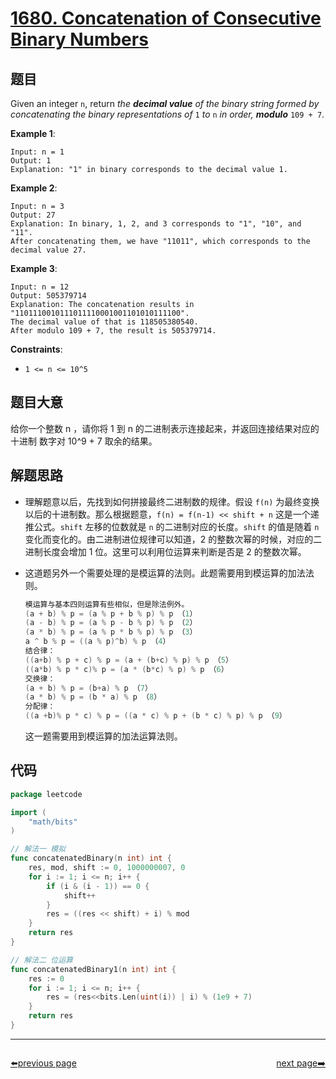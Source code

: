 # [1680. Concatenation of Consecutive Binary Numbers](https://leetcode.com/problems/concatenation-of-consecutive-binary-numbers/)


## 题目

Given an integer `n`, return *the **decimal value** of the binary string formed by concatenating the binary representations of* `1` *to* `n` *in order, **modulo*** `109 + 7`.

**Example 1**:

```
Input: n = 1
Output: 1
Explanation: "1" in binary corresponds to the decimal value 1. 
```

**Example 2**:

```
Input: n = 3
Output: 27
Explanation: In binary, 1, 2, and 3 corresponds to "1", "10", and "11".
After concatenating them, we have "11011", which corresponds to the decimal value 27.
```

**Example 3**:

```
Input: n = 12
Output: 505379714
Explanation: The concatenation results in "1101110010111011110001001101010111100".
The decimal value of that is 118505380540.
After modulo 109 + 7, the result is 505379714.
```

**Constraints**:

- `1 <= n <= 10^5`

## 题目大意

给你一个整数 n ，请你将 1 到 n 的二进制表示连接起来，并返回连接结果对应的 十进制 数字对 10^9 + 7 取余的结果。

## 解题思路

- 理解题意以后，先找到如何拼接最终二进制数的规律。假设 `f(n)` 为最终变换以后的十进制数。那么根据题意，`f(n) = f(n-1) << shift + n` 这是一个递推公式。`shift` 左移的位数就是 `n` 的二进制对应的长度。`shift` 的值是随着 `n` 变化而变化的。由二进制进位规律可以知道，2 的整数次幂的时候，对应的二进制长度会增加 1 位。这里可以利用位运算来判断是否是 2 的整数次幂。
- 这道题另外一个需要处理的是模运算的法则。此题需要用到模运算的加法法则。

    ```go
    模运算与基本四则运算有些相似，但是除法例外。
    (a + b) % p = (a % p + b % p) % p （1）
    (a - b) % p = (a % p - b % p) % p （2）
    (a * b) % p = (a % p * b % p) % p （3）
    a ^ b % p = ((a % p)^b) % p （4）
    结合律：
    ((a+b) % p + c) % p = (a + (b+c) % p) % p （5）
    ((a*b) % p * c)% p = (a * (b*c) % p) % p （6）
    交换律：
    (a + b) % p = (b+a) % p （7）
    (a * b) % p = (b * a) % p （8）
    分配律：
    ((a +b)% p * c) % p = ((a * c) % p + (b * c) % p) % p （9）
    ```

    这一题需要用到模运算的加法运算法则。

## 代码

```go
package leetcode

import (
	"math/bits"
)

// 解法一 模拟
func concatenatedBinary(n int) int {
	res, mod, shift := 0, 1000000007, 0
	for i := 1; i <= n; i++ {
		if (i & (i - 1)) == 0 {
			shift++
		}
		res = ((res << shift) + i) % mod
	}
	return res
}

// 解法二 位运算
func concatenatedBinary1(n int) int {
	res := 0
	for i := 1; i <= n; i++ {
		res = (res<<bits.Len(uint(i)) | i) % (1e9 + 7)
	}
	return res
}
```



----------------------------------------------
<div style="display: flex;justify-content: space-between;align-items: center;">
<p><a href="https://books.halfrost.com/leetcode/ChapterFour/1600~1699/1679.Max-Number-of-K-Sum-Pairs/">⬅️previous page</a></p>
<p><a href="https://books.halfrost.com/leetcode/ChapterFour/1600~1699/1681.Minimum-Incompatibility/">next page➡️</a></p>
</div>
